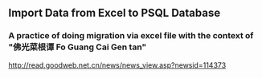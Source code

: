 ## Import Data from Excel to PSQL Database

### A practice of doing migration via excel file with the context of "佛光菜根谭 Fo Guang Cai Gen tan"
http://read.goodweb.net.cn/news/news_view.asp?newsid=114373

